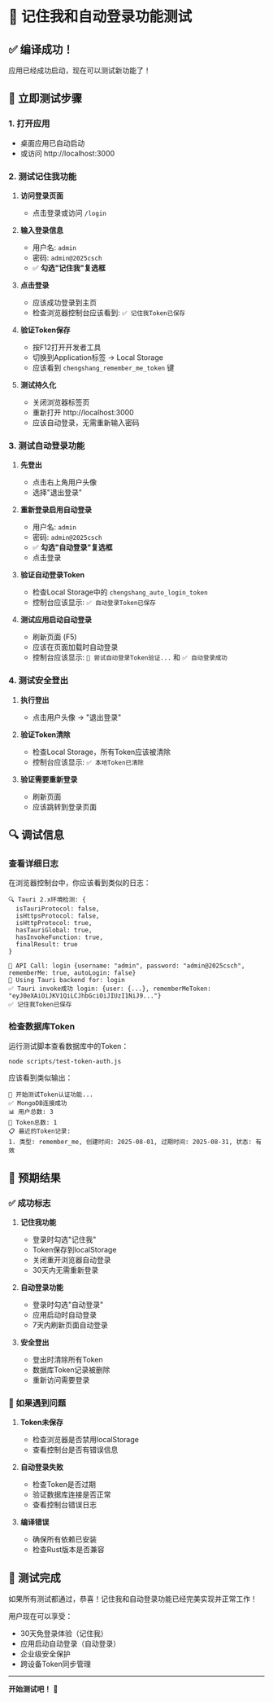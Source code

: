 # 🧪 记住我和自动登录功能测试

## ✅ 编译成功！

应用已经成功启动，现在可以测试新功能了！

## 🎯 立即测试步骤

### 1. 打开应用
- 桌面应用已自动启动
- 或访问 http://localhost:3000

### 2. 测试记住我功能

1. **访问登录页面**
   - 点击登录或访问 `/login`
   
2. **输入登录信息**
   - 用户名: `admin`
   - 密码: `admin@2025csch`
   - ✅ **勾选"记住我"复选框**
   
3. **点击登录**
   - 应该成功登录到主页
   - 检查浏览器控制台应该看到: `✅ 记住我Token已保存`

4. **验证Token保存**
   - 按F12打开开发者工具
   - 切换到Application标签 → Local Storage
   - 应该看到 `chengshang_remember_me_token` 键

5. **测试持久化**
   - 关闭浏览器标签页
   - 重新打开 http://localhost:3000
   - 应该自动登录，无需重新输入密码

### 3. 测试自动登录功能

1. **先登出**
   - 点击右上角用户头像
   - 选择"退出登录"

2. **重新登录启用自动登录**
   - 用户名: `admin`
   - 密码: `admin@2025csch`
   - ✅ **勾选"自动登录"复选框**
   - 点击登录

3. **验证自动登录Token**
   - 检查Local Storage中的 `chengshang_auto_login_token`
   - 控制台应该显示: `✅ 自动登录Token已保存`

4. **测试应用启动自动登录**
   - 刷新页面 (F5)
   - 应该在页面加载时自动登录
   - 控制台应该显示: `🔄 尝试自动登录Token验证...` 和 `✅ 自动登录成功`

### 4. 测试安全登出

1. **执行登出**
   - 点击用户头像 → "退出登录"
   
2. **验证Token清除**
   - 检查Local Storage，所有Token应该被清除
   - 控制台应该显示: `✅ 本地Token已清除`
   
3. **验证需要重新登录**
   - 刷新页面
   - 应该跳转到登录页面

## 🔍 调试信息

### 查看详细日志

在浏览器控制台中，你应该看到类似的日志：

```
🔍 Tauri 2.x环境检测: {
  isTauriProtocol: false,
  isHttpsProtocol: false, 
  isHttpProtocol: true,
  hasTauriGlobal: true,
  hasInvokeFunction: true,
  finalResult: true
}

🔗 API Call: login {username: "admin", password: "admin@2025csch", rememberMe: true, autoLogin: false}
📱 Using Tauri backend for: login
✅ Tauri invoke成功 login: {user: {...}, rememberMeToken: "eyJ0eXAiOiJKV1QiLCJhbGciOiJIUzI1NiJ9..."}
✅ 记住我Token已保存
```

### 检查数据库Token

运行测试脚本查看数据库中的Token：

```bash
node scripts/test-token-auth.js
```

应该看到类似输出：
```
🧪 开始测试Token认证功能...
✅ MongoDB连接成功
📊 用户总数: 3
🔑 Token总数: 1
📋 最近的Token记录:
1. 类型: remember_me, 创建时间: 2025-08-01, 过期时间: 2025-08-31, 状态: 有效
```

## 🎉 预期结果

### ✅ 成功标志

1. **记住我功能**
   - 登录时勾选"记住我"
   - Token保存到localStorage
   - 关闭重开浏览器自动登录
   - 30天内无需重新登录

2. **自动登录功能**
   - 登录时勾选"自动登录"
   - 应用启动时自动登录
   - 7天内刷新页面自动登录

3. **安全登出**
   - 登出时清除所有Token
   - 数据库Token记录被删除
   - 重新访问需要登录

### 🔧 如果遇到问题

1. **Token未保存**
   - 检查浏览器是否禁用localStorage
   - 查看控制台是否有错误信息

2. **自动登录失败**
   - 检查Token是否过期
   - 验证数据库连接是否正常
   - 查看控制台错误日志

3. **编译错误**
   - 确保所有依赖已安装
   - 检查Rust版本是否兼容

## 🎊 测试完成

如果所有测试都通过，恭喜！记住我和自动登录功能已经完美实现并正常工作！

用户现在可以享受：
- 30天免登录体验（记住我）
- 应用启动自动登录（自动登录）
- 企业级安全保护
- 跨设备Token同步管理

---

**开始测试吧！** 🚀
